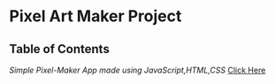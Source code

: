 # Pixel Art Maker Project

## Table of Contents

_Simple Pixel-Maker App made using JavaScript,HTML,CSS_
[Click Here](https://charul090.github.io/project-pixel-art-maker-starter/)
